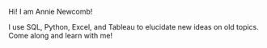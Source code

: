 Hi! I am Annie Newcomb!

I use SQL, Python, Excel, and Tableau to elucidate new ideas on old topics. Come along and learn with me! 

<!---
annie-newcomb/annie-newcomb is a ✨ special ✨ repository because its `README.md` (this file) appears on your GitHub profile.
You can click the Preview link to take a look at your changes.
--->
